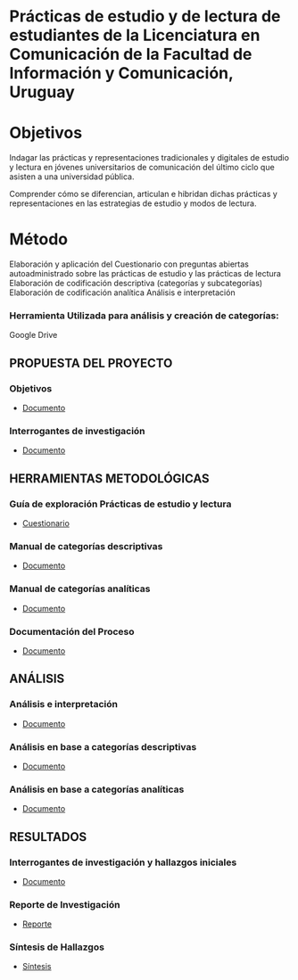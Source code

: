 # Prácticas de estudio y de lectura de estudiantes de la Licenciatura en Comunicación de la Facultad de Información y Comunicación, Uruguay


# Objetivos

Indagar las prácticas y representaciones tradicionales y digitales de estudio y lectura en jóvenes universitarios de comunicación del último ciclo que asisten a una universidad pública.

Comprender cómo se diferencian, articulan e hibridan dichas prácticas y representaciones en las estrategias de estudio y modos de lectura.

# Método

Elaboración y aplicación del Cuestionario con preguntas abiertas autoadministrado sobre las prácticas de estudio y las prácticas de lectura
Elaboración de codificación descriptiva (categorías y subcategorías)
Elaboración de codificación analítica
Análisis e interpretación

### Herramienta Utilizada para análisis y creación de categorías: 
Google Drive



## PROPUESTA DEL PROYECTO

### Objetivos
- [Documento](https://github.com/magelacabrera/Pr-cticas_estudio_lectura/blob/main/PropuestaDelProyecto/OBJETIVOS.md)

### Interrogantes de investigación
- [Documento](https://github.com/magelacabrera/Pr-cticas_estudio_lectura/blob/main/HerramientasMetodologicas/INTERROGANTES.md)

## HERRAMIENTAS METODOLÓGICAS

### Guía de exploración Prácticas de estudio y lectura
- [Cuestionario](https://github.com/magelacabrera/Pr-cticas_estudio_lectura/blob/main/HerramientasMetodologicas/GUIA_EXPLORACION.md)

### Manual de categorías descriptivas
- [Documento](https://github.com/magelacabrera/Pr-cticas_estudio_lectura/blob/main/HerramientasMetodologicas/MANUAL_CATEGORIAS_DESCRIPTIVAS.md)

### Manual de categorías analíticas
- [Documento](https://github.com/magelacabrera/Pr-cticas_estudio_lectura/blob/main/HerramientasMetodologicas/MANUAL_CATEGORIAS_ANALITICAS.md)

### Documentación del Proceso
- [Documento](https://github.com/magelacabrera/Pr-cticas_estudio_lectura/blob/main/HerramientasMetodologicas/DOC_PROCESO.md)


## ANÁLISIS

### Análisis e interpretación
- [Documento](https://github.com/magelacabrera/Pr-cticas_estudio_lectura/blob/main/Resultados/ANALISIS_E_INTERPRETACION_SEGUNDA_VERSION.md)
### Análisis en base a categorías descriptivas
- [Documento](https://github.com/magelacabrera/Pr-cticas_estudio_lectura/blob/main/Resultados/--------.md)
### Análisis en base a categorías analíticas
- [Documento](https://github.com/magelacabrera/Pr-cticas_estudio_lectura/blob/main/Resultados/--------.md)

## RESULTADOS 

### Interrogantes de investigación y hallazgos iniciales
- [Documento](https://github.com/magelacabrera/Pr-cticas_estudio_lectura/blob/main/Resultados/SINTESISDEHALLAZGOS.md)

### Reporte de Investigación 
- [Reporte](https://github.com/magelacabrera/Pr-cticas_estudio_lectura/blob/main/Resultados/INFORME.md)

### Síntesis de Hallazgos
- [Síntesis](https://github.com/magelacabrera/Pr-cticas_estudio_lectura/blob/main/Resultados/SINTESISDEHALLAZGOS.md)
